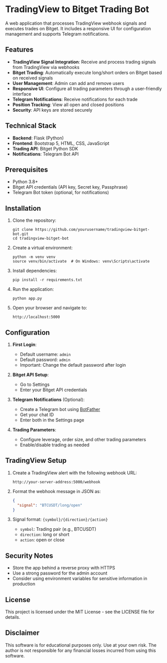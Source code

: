 # TradingView to Bitget Trading Bot

A web application that processes TradingView webhook signals and executes trades on Bitget. It includes a responsive UI for configuration management and supports Telegram notifications.

## Features

- **TradingView Signal Integration**: Receive and process trading signals from TradingView via webhooks
- **Bitget Trading**: Automatically execute long/short orders on Bitget based on received signals
- **User Management**: Admin can add and remove users
- **Responsive UI**: Configure all trading parameters through a user-friendly interface
- **Telegram Notifications**: Receive notifications for each trade
- **Position Tracking**: View all open and closed positions
- **Security**: API keys are stored securely

## Technical Stack

- **Backend**: Flask (Python)
- **Frontend**: Bootstrap 5, HTML, CSS, JavaScript
- **Trading API**: Bitget Python SDK
- **Notifications**: Telegram Bot API

## Prerequisites

- Python 3.8+
- Bitget API credentials (API key, Secret key, Passphrase)
- Telegram Bot token (optional, for notifications)

## Installation

1. Clone the repository:
   ```
   git clone https://github.com/yourusername/tradingview-bitget-bot.git
   cd tradingview-bitget-bot
   ```

2. Create a virtual environment:
   ```
   python -m venv venv
   source venv/bin/activate  # On Windows: venv\Scripts\activate
   ```

3. Install dependencies:
   ```
   pip install -r requirements.txt
   ```

4. Run the application:
   ```
   python app.py
   ```

5. Open your browser and navigate to:
   ```
   http://localhost:5000
   ```

## Configuration

1. **First Login**:
   - Default username: `admin`
   - Default password: `admin`
   - Important: Change the default password after login

2. **Bitget API Setup**:
   - Go to Settings
   - Enter your Bitget API credentials

3. **Telegram Notifications** (Optional):
   - Create a Telegram bot using [BotFather](https://t.me/BotFather)
   - Get your chat ID
   - Enter both in the Settings page

4. **Trading Parameters**:
   - Configure leverage, order size, and other trading parameters
   - Enable/disable trading as needed

## TradingView Setup

1. Create a TradingView alert with the following webhook URL:
   ```
   http://your-server-address:5000/webhook
   ```

2. Format the webhook message in JSON as:
   ```json
   {
     "signal": "BTCUSDT/long/open"
   }
   ```

3. Signal format: `{symbol}/{direction}/{action}`
   - `symbol`: Trading pair (e.g., BTCUSDT)
   - `direction`: long or short
   - `action`: open or close

## Security Notes

- Store the app behind a reverse proxy with HTTPS
- Use a strong password for the admin account
- Consider using environment variables for sensitive information in production

## License

This project is licensed under the MIT License - see the LICENSE file for details.

## Disclaimer

This software is for educational purposes only. Use at your own risk. The author is not responsible for any financial losses incurred from using this software. 